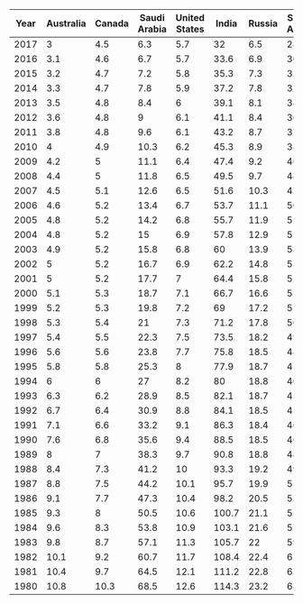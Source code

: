 | Year | Australia | Canada | Saudi Arabia | United States | India | Russia | South Africa | Turkey | Argentina | Brazil | Mexico | France | Germany | Italy | United Kingdom | China | Indonesia | Japan | Republic of Korea |
| --- | --- | --- | --- | --- | --- | --- | --- | --- | --- | --- | --- | --- | --- | --- | --- | --- | --- | --- | --- |
| 2017 | 3 | 4.5 | 6.3 | 5.7 | 32 | 6.5 | 28.8 | 10 | 9.2 | 13.2 | 11.5 | 3.5 | 3.1 | 2.9 | 3.7 | 8 | 21.4 | 1.9 | 2.8 |
| 2016 | 3.1 | 4.6 | 6.7 | 5.7 | 33.6 | 6.9 | 30 | 10.8 | 9.7 | 14.6 | 12.2 | 3.5 | 3.2 | 2.9 | 3.7 | 8.6 | 22.2 | 1.9 | 2.9 |
| 2015 | 3.2 | 4.7 | 7.2 | 5.8 | 35.3 | 7.3 | 31.8 | 11.6 | 10.2 | 14 | 12.7 | 3.5 | 3.3 | 3 | 3.8 | 9.2 | 22.9 | 2.1 | 3 |
| 2014 | 3.3 | 4.7 | 7.8 | 5.9 | 37.2 | 7.8 | 32.5 | 12.4 | 10.7 | 14.5 | 13.2 | 3.4 | 3.3 | 3 | 3.8 | 10 | 23.7 | 2.1 | 3.1 |
| 2013 | 3.5 | 4.8 | 8.4 | 6 | 39.1 | 8.1 | 34.2 | 13.3 | 11.3 | 14.9 | 13.7 | 3.4 | 3.3 | 3.1 | 3.9 | 10.8 | 24.5 | 2.1 | 3.2 |
| 2012 | 3.6 | 4.8 | 9 | 6.1 | 41.1 | 8.4 | 36.1 | 14.3 | 11.9 | 15.4 | 14.1 | 3.4 | 3.3 | 3.2 | 4.1 | 11.6 | 25.4 | 2.2 | 3.3 |
| 2011 | 3.8 | 4.8 | 9.6 | 6.1 | 43.2 | 8.7 | 37.3 | 15.3 | 12.5 | 16 | 14.5 | 3.5 | 3.4 | 3.3 | 4.2 | 12.6 | 26.4 | 2.4 | 3.4 |
| 2010 | 4 | 4.9 | 10.3 | 6.2 | 45.3 | 8.9 | 38.4 | 16.4 | 13 | 16.7 | 14.9 | 3.5 | 3.5 | 3.4 | 4.4 | 13.6 | 27.5 | 2.4 | 3.5 |
| 2009 | 4.2 | 5 | 11.1 | 6.4 | 47.4 | 9.2 | 40.4 | 17.6 | 13.4 | 17.5 | 15.3 | 3.5 | 3.6 | 3.4 | 4.6 | 14.6 | 28.6 | 2.4 | 3.7 |
| 2008 | 4.4 | 5 | 11.8 | 6.5 | 49.5 | 9.7 | 44.8 | 18.8 | 13.7 | 18.5 | 15.8 | 3.6 | 3.6 | 3.5 | 4.8 | 15.8 | 29.8 | 2.5 | 3.9 |
| 2007 | 4.5 | 5.1 | 12.6 | 6.5 | 51.6 | 10.3 | 47.2 | 20.2 | 14 | 19.5 | 16.3 | 3.6 | 3.7 | 3.6 | 4.9 | 17.1 | 30.9 | 2.6 | 4.1 |
| 2006 | 4.6 | 5.2 | 13.4 | 6.7 | 53.7 | 11.1 | 50.5 | 21.6 | 14.3 | 20.8 | 16.9 | 3.7 | 3.8 | 3.7 | 5 | 18.6 | 32.2 | 2.7 | 4.4 |
| 2005 | 4.8 | 5.2 | 14.2 | 6.8 | 55.7 | 11.9 | 52 | 23.1 | 14.7 | 22.1 | 17.6 | 3.8 | 3.9 | 3.8 | 5.1 | 20.3 | 33.5 | 2.8 | 4.7 |
| 2004 | 4.8 | 5.2 | 15 | 6.9 | 57.8 | 12.9 | 52.9 | 24.6 | 15.2 | 23.6 | 18.4 | 3.9 | 4 | 3.9 | 5.3 | 22.2 | 36 | 2.8 | 5.1 |
| 2003 | 4.9 | 5.2 | 15.8 | 6.8 | 60 | 13.9 | 53.5 | 26.3 | 15.7 | 25.2 | 19.3 | 4 | 4.1 | 4.1 | 5.3 | 24.1 | 36.2 | 2.9 | 5.4 |
| 2002 | 5 | 5.2 | 16.7 | 6.9 | 62.2 | 14.8 | 53.6 | 28.1 | 16.3 | 26.8 | 20.3 | 4.2 | 4.2 | 4.3 | 5.3 | 26.2 | 37.7 | 3 | 5.7 |
| 2001 | 5 | 5.2 | 17.7 | 7 | 64.4 | 15.8 | 52.9 | 29.9 | 17 | 28.6 | 21.3 | 4.3 | 4.3 | 4.5 | 5.4 | 28.2 | 39.3 | 3.1 | 6.1 |
| 2000 | 5.1 | 5.3 | 18.7 | 7.1 | 66.7 | 16.6 | 52.1 | 31.9 | 17.7 | 30.4 | 22.5 | 4.4 | 4.4 | 4.7 | 5.5 | 30.1 | 40.9 | 3.3 | 6.4 |
| 1999 | 5.2 | 5.3 | 19.8 | 7.2 | 69 | 17.2 | 51.2 | 33.9 | 18.4 | 32.3 | 23.7 | 4.5 | 4.5 | 5 | 5.7 | 31.8 | 42.6 | 3.4 | 6.8 |
| 1998 | 5.3 | 5.4 | 21 | 7.3 | 71.2 | 17.8 | 50.3 | 36 | 19.1 | 34.3 | 25 | 4.6 | 4.6 | 5.3 | 5.8 | 33.4 | 44.5 | 3.6 | 7.2 |
| 1997 | 5.4 | 5.5 | 22.3 | 7.5 | 73.5 | 18.2 | 49.2 | 38.2 | 19.9 | 36.4 | 26.3 | 4.8 | 4.8 | 5.6 | 5.9 | 34.9 | 46.4 | 3.8 | 7.7 |
| 1996 | 5.6 | 5.6 | 23.8 | 7.7 | 75.8 | 18.5 | 48.2 | 40.5 | 20.8 | 38.6 | 27.7 | 5 | 5.1 | 6 | 5.9 | 36.4 | 48.4 | 4 | 8.3 |
| 1995 | 5.8 | 5.8 | 25.3 | 8 | 77.9 | 18.7 | 47.1 | 42.8 | 21.7 | 41 | 29 | 5.4 | 5.3 | 6.4 | 6.1 | 37.7 | 50.4 | 4.1 | 8.9 |
| 1994 | 6 | 6 | 27 | 8.2 | 80 | 18.8 | 46.2 | 45.2 | 22.6 | 43.4 | 30.4 | 5.8 | 5.5 | 6.8 | 6.3 | 39 | 52.6 | 4.2 | 9.6 |
| 1993 | 6.3 | 6.2 | 28.9 | 8.5 | 82.1 | 18.7 | 45.7 | 47.6 | 23.5 | 45.8 | 31.8 | 6.2 | 5.9 | 7.3 | 6.5 | 40.1 | 54.7 | 4.4 | 10.4 |
| 1992 | 6.7 | 6.4 | 30.9 | 8.8 | 84.1 | 18.5 | 45.7 | 50.2 | 24.4 | 48.2 | 33.2 | 6.7 | 6.2 | 7.7 | 7 | 41.1 | 57 | 4.4 | 11.3 |
| 1991 | 7.1 | 6.6 | 33.2 | 9.1 | 86.3 | 18.4 | 46.1 | 52.8 | 25.1 | 50.4 | 34.8 | 7.1 | 6.5 | 8.1 | 7.4 | 41.7 | 59.4 | 4.5 | 12.2 |
| 1990 | 7.6 | 6.8 | 35.6 | 9.4 | 88.5 | 18.5 | 46.9 | 55.4 | 25.4 | 52.6 | 36.3 | 7.4 | 7 | 8.4 | 7.9 | 42.1 | 61.8 | 4.6 | 13.3 |
| 1989 | 8 | 7 | 38.3 | 9.7 | 90.8 | 18.8 | 48.1 | 58.3 | 25.6 | 54.6 | 37.9 | 7.7 | 7.4 | 8.7 | 8.4 | 42.2 | 64.2 | 4.7 | 14.5 |
| 1988 | 8.4 | 7.3 | 41.2 | 10 | 93.3 | 19.2 | 49.6 | 61.2 | 25.7 | 56.6 | 39.5 | 7.9 | 7.8 | 9 | 8.9 | 42.2 | 66.6 | 4.8 | 15.8 |
| 1987 | 8.8 | 7.5 | 44.2 | 10.1 | 95.7 | 19.9 | 51.2 | 64.3 | 25.9 | 58.7 | 41 | 8.1 | 8.2 | 9.4 | 9.2 | 42.1 | 68.9 | 5 | 17.3 |
| 1986 | 9.1 | 7.7 | 47.3 | 10.4 | 98.2 | 20.5 | 53.1 | 67.5 | 26.4 | 60.7 | 42.6 | 8.3 | 8.8 | 9.9 | 9.5 | 42.1 | 71.2 | 5.2 | 18.9 |
| 1985 | 9.3 | 8 | 50.5 | 10.6 | 100.7 | 21.1 | 55.1 | 70.9 | 27.4 | 62.9 | 44.3 | 8.5 | 9.2 | 10.5 | 9.7 | 42.2 | 73.5 | 5.5 | 20.6 |
| 1984 | 9.6 | 8.3 | 53.8 | 10.9 | 103.1 | 21.6 | 57.3 | 74.4 | 28.7 | 65.3 | 46.1 | 8.8 | 9.8 | 11.2 | 10 | 42.6 | 75.8 | 5.8 | 22.4 |
| 1983 | 9.8 | 8.7 | 57.1 | 11.3 | 105.7 | 22 | 59.6 | 78 | 30.4 | 67.9 | 48 | 9.1 | 10.4 | 11.9 | 10.4 | 43.4 | 78 | 6.2 | 24.2 |
| 1982 | 10.1 | 9.2 | 60.7 | 11.7 | 108.4 | 22.4 | 62.2 | 81.7 | 32.4 | 70.8 | 50.2 | 9.5 | 11 | 12.6 | 10.8 | 44.5 | 80.3 | 6.6 | 26 |
| 1981 | 10.4 | 9.7 | 64.5 | 12.1 | 111.2 | 22.8 | 65 | 85.5 | 34.7 | 73.7 | 52.6 | 9.8 | 11.8 | 13.4 | 11.4 | 46 | 82.6 | 7 | 27.8 |
| 1980 | 10.8 | 10.3 | 68.5 | 12.6 | 114.3 | 23.2 | 68 | 89.3 | 37.5 | 76.7 | 55 | 10.2 | 12.6 | 14.2 | 12 | 47.9 | 84.9 | 7.4 | 29.5 |
